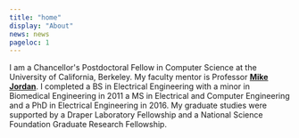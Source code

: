 ```yaml
---
title: "home"
display: "About"
news: news
pageloc: 1
---
```



I am a Chancellor's Postdoctoral Fellow in Computer Science at the University of California, Berkeley.  My faculty mentor is Professor [**Mike Jordan**](#https://people.eecs.berkeley.edu/~jordan/). I completed a BS in Electrical Engineering with a minor in Biomedical Engineering in 2011 a MS in Electrical and Computer Engineering and a  PhD in Electrical Engineering in 2016. My graduate studies were supported by a Draper Laboratory Fellowship and a National Science Foundation Graduate Research Fellowship. 

